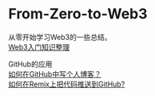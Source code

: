# From-Zero-to-Web3
从零开始学习Web3的一些总结。  
[Web3入门知识整理](https://blog.csdn.net/Holly7/article/details/149484937?spm=1001.2014.3001.5501)  

GitHub的应用  
[如何在GitHub中写个人博客？](https://blog.csdn.net/Holly7/article/details/149672484?spm=1001.2014.3001.5502)  
[如何在Remix上把代码推送到GitHub?](https://blog.csdn.net/Holly7/article/details/149672715?spm=1001.2014.3001.5502)
